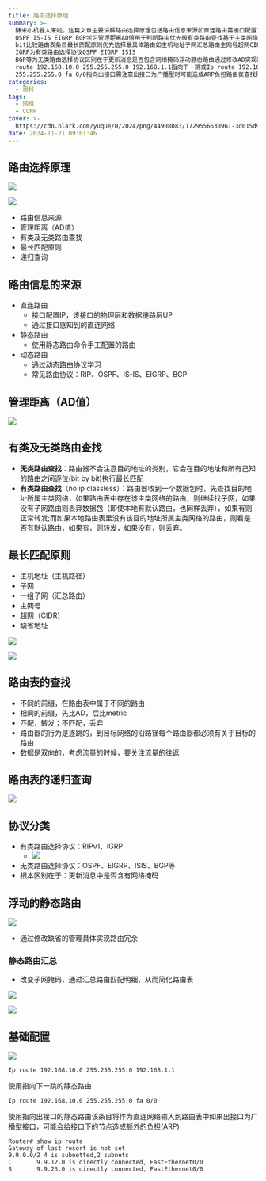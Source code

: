 ```yaml
---
title: 路由选择原理
summary: >-
  酥米小机器人来啦，这篇文章主要讲解路由选择原理包括路由信息来源如直连路由需接口配置IP且物理数据链路层UP静态路由手工配置或通过动态路由协议如RIP
  OSPF IS-IS EIGRP BGP学习管理距离AD值用于判断路由优先级有类路由查找基于主类网络逐级匹配无类路由查找则通过最长匹配原则逐位bit by
  bit比较路由表条目最长匹配原则优先选择最具体路由如主机地址子网汇总路由主网号超网CIDR等若无匹配则使用缺省地址递归查询用于处理下一跳非直连路由的情况协议分类上RIPv1
  IGRP为有类路由选择协议OSPF EIGRP ISIS
  BGP等为无类路由选择协议区别在于更新消息是否包含网络掩码浮动静态路由通过修改AD实现路由冗余静态路由汇总则通过改变子网掩码简化路由表配置命令如Ip
  route 192.168.10.0 255.255.255.0 192.168.1.1指向下一跳或Ip route 192.168.10.0
  255.255.255.0 fa 0/0指向出接口需注意出接口为广播型时可能造成ARP负担路由表查找需比较
categories:
  - 思科
tags:
  - 网络
  - CCNP
cover: >-
  https://cdn.nlark.com/yuque/0/2024/png/44908083/1729556630961-3d015d9f-3ae5-4c13-80fd-44414035a0ed.png
date: 2024-11-21 09:01:46
---
```


<meta name="referrer" content="no-referrer" />

## 路由选择原理
![](https://cdn.nlark.com/yuque/0/2024/png/44908083/1729556630961-3d015d9f-3ae5-4c13-80fd-44414035a0ed.png)

![](https://cdn.nlark.com/yuque/0/2024/png/44908083/1729556639379-05e1075f-512e-4609-9792-e21fcde11d20.png)

+ 路由信息来源
+ 管理距离（AD值）
+ 有类及无类路由查找
+ 最长匹配原则
+ 递归查询

## 路由信息的来源
+ 直连路由
    - 接口配置IP，该接口的物理层和数据链路层UP
    - 通过接口感知到的直连网络
+ 静态路由
    - 使用静态路由命令手工配置的路由
+ 动态路由
    - 通过动态路由协议学习
    - 常见路由协议：RIP、OSPF、IS-IS、EIGRP、BGP

## 管理距离（AD值）
![](https://cdn.nlark.com/yuque/0/2024/png/44908083/1729557010043-46b3011e-6b27-48c8-9f06-c8b053d29574.png)

## 有类及无类路由查找
+ **无类路由查找**：路由器不会注意目的地址的类别，它会在目的地址和所有己知的路由之间逐位(bit by bit)执行最长匹配
+ **有类路由查找**（no ip classless）：路由器收到一个数据包时，先查找目的地址所属主类网络，如果路由表中存在该主类网络的路由，则继续找子网，如果没有子网路由则丢弃数据包（即使本地有默认路由，也同样丢弃），如果有则正常转发;而如果本地路由表里没有该目的地址所属主类网络的路由，则看是否有默认路由，如果有，则转发，如果没有，则丢弃。

## 最长匹配原则
+ 主机地址（主机路径）
+ 子网
+ 一组子网（汇总路由）
+ 主网号
+ 超网（CIDR）
+ 缺省地址

![](https://cdn.nlark.com/yuque/0/2024/png/44908083/1729557446146-ebde076d-6d67-4744-b602-f3af3c202b25.png)

![](https://cdn.nlark.com/yuque/0/2024/png/44908083/1729558543372-6f0ce184-42bb-46e0-b9de-9f3f89514936.png)

## 路由表的查找
+ 不同的前缀，在路由表中属于不同的路由
+ 相同的前缀，先比AD，后比metric
+ 匹配，转发；不匹配，丢弃
+ 路由器的行为是逐跳的，到目标网络的沿路径每个路由器都必须有关于目标的路由
+ 数据是双向的，考虑流量的时候，要关注流量的往返

## 路由表的递归查询
![](https://cdn.nlark.com/yuque/0/2024/png/44908083/1729558770399-0145f42d-3b34-47d4-8415-b50b98eeaf42.png)

## 协议分类
+ 有类路由选择协议：RIPv1、IGRP
    - ![](https://cdn.nlark.com/yuque/0/2024/png/44908083/1729565436293-0236dbc1-1d8c-4bd1-a0c3-df14ecd55870.png)
+ 无类路由选择协议：OSPF、EIGRP、ISIS、BGP等
+ 根本区别在于：更新消息中是否含有网络掩码

## 浮动的静态路由
![](https://cdn.nlark.com/yuque/0/2024/png/44908083/1729566091093-7800b4ae-dc55-4da4-b7c4-0c96f54807fc.png)

+ 通过修改缺省的管理具体实现路由冗余

### 静态路由汇总
+ 改变子网掩码，通过汇总路由匹配明细，从而简化路由表

![](https://cdn.nlark.com/yuque/0/2024/png/44908083/1729578966077-6f787972-1326-45fc-b640-0408a427dc5e.png)

![](https://cdn.nlark.com/yuque/0/2024/png/44908083/1729580677499-e739e627-2e8e-4eb7-9a22-19a2caf8e673.png)

## 基础配置
![](https://cdn.nlark.com/yuque/0/2024/png/44908083/1729565692870-f2f68474-85ac-4f44-b6ff-8ff47e689483.png)

`Ip route 192.168.10.0 255.255.255.0 192.168.1.1`

使用指向下一跳的静态路由

`Ip route 192.168.10.0 255.255.255.0 fa 0/0`

使用指向出接口的静态路由该条目将作为直连网络输入到路由表中如果出接口为广播型接口，可能会给接口下的节点造成额外的负担(ARP)

```plain
Router# show ip route
Gateway of last resort is not set 
9.0.0.0/2 4 is subnetted,2 subnets
C		9.9.12.0 is directly connected, FastEthernet0/0
S		9.9.23.0 is directly connected, FastEthernet0/0
```